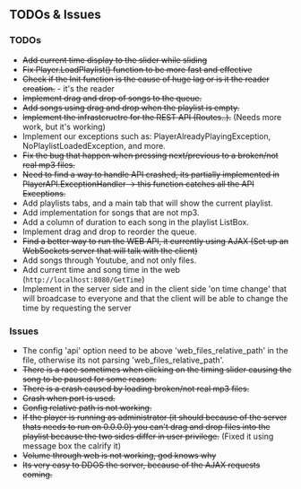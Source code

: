 ## TODOs & Issues

### TODOs
* ~~Add current time display to the slider while sliding~~
* ~~Fix Player.LoadPlaylist() function to be more fast and effective~~
* ~~Check if the Init function is the cause of huge lag or is it the reader creation.~~ - it's the reader
* ~~Implement drag and drop of songs to the queue.~~
* ~~Add songs using drag and drop when the playlist is empty.~~
* ~~Implement the infrastcructre for the REST API (Routes..).~~ (Needs more work, but it's working)
* Implement our exceptions such as: PlayerAlreadyPlayingException, NoPlaylistLoadedException, and more.
* ~~Fix the bug that happen when pressing next/previous to a broken/not real mp3 files.~~
* ~~Need to find a way to handle API crashed, its partially implemented in PlayerAPI.ExceptionHandler -> this function catches all the API Exceptions.~~
* Add playlists tabs, and a main tab that will show the current playlist.
* Add implementation for songs that are not mp3.
* Add a column of duration to each song in the playlist ListBox.
* Implement drag and drop to reorder the queue.
* ~~Find a better way to run the WEB API, it currently using AJAX (Set up an WebSockets server that will talk with the client)~~
* Add songs through Youtube, and not only files.
* Add current time and song time in the web (`http://localhost:8080/GetTime`)
* Implement in the server side and in the client side 'on time change' that will broadcase to everyone and that the client will be able to change the time by requesting the server

### Issues
* The config 'api' option need to be above 'web_files_relative_path' in the file, otherwise its not parsing 'web_files_relative_path'.
* ~~There is a race sometimes when clicking on the timing slider causing the song to be paused for some reason.~~
* ~~There is a crash caused by loading broken/not real mp3 files.~~
* ~~Crash when port is used.~~
* ~~Config relative path is not working.~~
* ~~If the player is running as administrator (it should because of the server thats needs to run on 0.0.0.0) you can't drag and
	drop files into the playlist because the two sides differ in user privilege.~~ (Fixed it using message box the calrify it)
* ~~Volume through web is not working, god knows why~~
* ~~Its very easy to DDOS the server, because of the AJAX requests coming.~~
